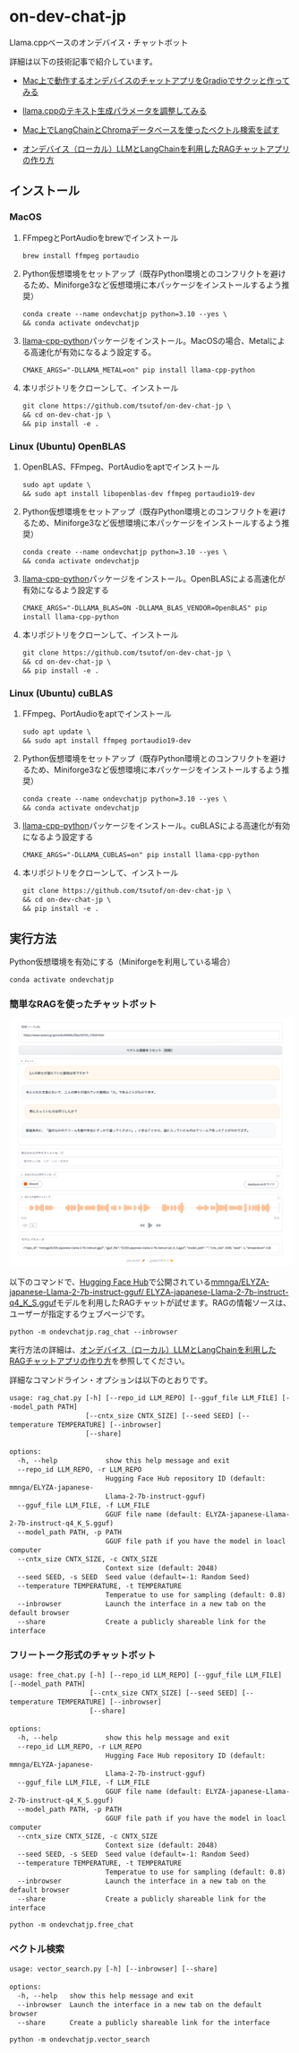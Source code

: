 # on-dev-chat-jp
Llama.cppベースのオンデバイス・チャットボット

詳細は以下の技術記事で紹介しています。

- [Mac上で動作するオンデバイスのチャットアプリをGradioでサクッと作ってみる](https://zenn.dev/tsutof/articles/177b3bd82b05e8)

- [llama.cppのテキスト生成パラメータを調整してみる](https://zenn.dev/tsutof/articles/5de9b0e812f0c8)

- [Mac上でLangChainとChromaデータベースを使ったベクトル検索を試す](https://zenn.dev/tsutof/articles/abe58215c2c347)

- [オンデバイス（ローカル）LLMとLangChainを利用したRAGチャットアプリの作り方](https://zenn.dev/tsutof/articles/a30d0bf7f89bb8)

## インストール

### MacOS

1. FFmpegとPortAudioをbrewでインストール
    ```
    brew install ffmpeg portaudio
    ```

1. Python仮想環境をセットアップ（既存Python環境とのコンフリクトを避けるため、Miniforge3など仮想環境に本パッケージをインストールするよう推奨）
    ```
    conda create --name ondevchatjp python=3.10 --yes \
    && conda activate ondevchatjp
    ```

1. [llama-cpp-python](https://github.com/abetlen/llama-cpp-python)パッケージをインストール。MacOSの場合、Metalによる高速化が有効になるよう設定する。
    ```
    CMAKE_ARGS="-DLLAMA_METAL=on" pip install llama-cpp-python
    ```

1. 本リポジトリをクローンして、インストール
    ```
    git clone https://github.com/tsutof/on-dev-chat-jp \
    && cd on-dev-chat-jp \
    && pip install -e .
    ```

### Linux (Ubuntu) OpenBLAS

1. OpenBLAS、FFmpeg、PortAudioをaptでインストール
    ```
    sudo apt update \
    && sudo apt install libopenblas-dev ffmpeg portaudio19-dev
    ```

1. Python仮想環境をセットアップ（既存Python環境とのコンフリクトを避けるため、Miniforge3など仮想環境に本パッケージをインストールするよう推奨）
    ```
    conda create --name ondevchatjp python=3.10 --yes \
    && conda activate ondevchatjp
    ```

1. [llama-cpp-python](https://github.com/abetlen/llama-cpp-python)パッケージをインストール。OpenBLASによる高速化が有効になるよう設定する
    ```
    CMAKE_ARGS="-DLLAMA_BLAS=ON -DLLAMA_BLAS_VENDOR=OpenBLAS" pip install llama-cpp-python
    ```

1. 本リポジトリをクローンして、インストール
    ```
    git clone https://github.com/tsutof/on-dev-chat-jp \
    && cd on-dev-chat-jp \
    && pip install -e .
    ```

### Linux (Ubuntu) cuBLAS

1. FFmpeg、PortAudioをaptでインストール
    ```
    sudo apt update \
    && sudo apt install ffmpeg portaudio19-dev
    ```

1. Python仮想環境をセットアップ（既存Python環境とのコンフリクトを避けるため、Miniforge3など仮想環境に本パッケージをインストールするよう推奨）
    ```
    conda create --name ondevchatjp python=3.10 --yes \
    && conda activate ondevchatjp
    ```

1. [llama-cpp-python](https://github.com/abetlen/llama-cpp-python)パッケージをインストール。cuBLASによる高速化が有効になるよう設定する
    ```
    CMAKE_ARGS="-DLLAMA_CUBLAS=on" pip install llama-cpp-python
    ```

1. 本リポジトリをクローンして、インストール
    ```
    git clone https://github.com/tsutof/on-dev-chat-jp \
    && cd on-dev-chat-jp \
    && pip install -e .
    ```

## 実行方法

Python仮想環境を有効にする（Miniforgeを利用している場合）
```
conda activate ondevchatjp
```

### 簡単なRAGを使ったチャットボット

![rag_chat.py スクリーンショット](images/rag_chat.png)

以下のコマンドで、[Hugging Face Hub](https://huggingface.co)で公開されている[mmnga/ELYZA-japanese-Llama-2-7b-instruct-gguf/
ELYZA-japanese-Llama-2-7b-instruct-q4_K_S.gguf](https://huggingface.co/mmnga/ELYZA-japanese-Llama-2-7b-instruct-gguf/blob/main/ELYZA-japanese-Llama-2-7b-instruct-q4_K_S.gguf)モデルを利用したRAGチャットが試せます。RAGの情報ソースは、ユーザーが指定するウェブページです。

```
python -m ondevchatjp.rag_chat --inbrowser
```
実行方法の詳細は、[オンデバイス（ローカル）LLMとLangChainを利用したRAGチャットアプリの作り方](https://zenn.dev/tsutof/articles/a30d0bf7f89bb8)を参照してください。

詳細なコマンドライン・オプションは以下のとおりです。

```
usage: rag_chat.py [-h] [--repo_id LLM_REPO] [--gguf_file LLM_FILE] [--model_path PATH]
                   [--cntx_size CNTX_SIZE] [--seed SEED] [--temperature TEMPERATURE] [--inbrowser]
                   [--share]

options:
  -h, --help            show this help message and exit
  --repo_id LLM_REPO, -r LLM_REPO
                        Hugging Face Hub repository ID (default: mmnga/ELYZA-japanese-
                        Llama-2-7b-instruct-gguf)
  --gguf_file LLM_FILE, -f LLM_FILE
                        GGUF file name (default: ELYZA-japanese-Llama-2-7b-instruct-q4_K_S.gguf)
  --model_path PATH, -p PATH
                        GGUF file path if you have the model in loacl computer
  --cntx_size CNTX_SIZE, -c CNTX_SIZE
                        Context size (default: 2048)
  --seed SEED, -s SEED  Seed value (default=-1: Random Seed)
  --temperature TEMPERATURE, -t TEMPERATURE
                        Temperatue to use for sampling (default: 0.8)
  --inbrowser           Launch the interface in a new tab on the default browser
  --share               Create a publicly shareable link for the interface
```



### フリートーク形式のチャットボット
```
usage: free_chat.py [-h] [--repo_id LLM_REPO] [--gguf_file LLM_FILE] [--model_path PATH]
                    [--cntx_size CNTX_SIZE] [--seed SEED] [--temperature TEMPERATURE] [--inbrowser]
                    [--share]

options:
  -h, --help            show this help message and exit
  --repo_id LLM_REPO, -r LLM_REPO
                        Hugging Face Hub repository ID (default: mmnga/ELYZA-japanese-
                        Llama-2-7b-instruct-gguf)
  --gguf_file LLM_FILE, -f LLM_FILE
                        GGUF file name (default: ELYZA-japanese-Llama-2-7b-instruct-q4_K_S.gguf)
  --model_path PATH, -p PATH
                        GGUF file path if you have the model in loacl computer
  --cntx_size CNTX_SIZE, -c CNTX_SIZE
                        Context size (default: 2048)
  --seed SEED, -s SEED  Seed value (default=-1: Random Seed)
  --temperature TEMPERATURE, -t TEMPERATURE
                        Temperatue to use for sampling (default: 0.8)
  --inbrowser           Launch the interface in a new tab on the default browser
  --share               Create a publicly shareable link for the interface
```

```
python -m ondevchatjp.free_chat
```



### ベクトル検索
```
usage: vector_search.py [-h] [--inbrowser] [--share]

options:
  -h, --help   show this help message and exit
  --inbrowser  Launch the interface in a new tab on the default browser
  --share      Create a publicly shareable link for the interface
```

```
python -m ondevchatjp.vector_search
```



